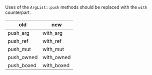 Uses of the `ArgList::push` methods should be replaced with the `with` counterpart.

old|new
---|---
push_arg|with_arg
push_ref|with_ref
push_mut|with_mut
push_owned|with_owned
push_boxed|with_boxed
